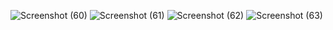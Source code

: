 ![Screenshot (60)](https://user-images.githubusercontent.com/61040632/119477935-06e9c280-bd6d-11eb-8eb3-7f0a31477e18.png)
![Screenshot (61)](https://user-images.githubusercontent.com/61040632/119478003-11a45780-bd6d-11eb-99f5-e135369691a0.png)
![Screenshot (62)](https://user-images.githubusercontent.com/61040632/119478012-136e1b00-bd6d-11eb-81a5-c1b102fac33b.png)
![Screenshot (63)](https://user-images.githubusercontent.com/61040632/119478023-149f4800-bd6d-11eb-8e50-24cac6e96a7b.png)
